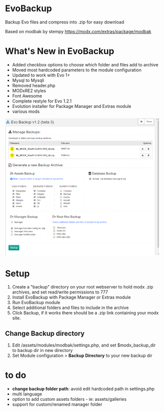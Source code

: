 # EvoBackup
Backup Evo files and compress into .zip for easy download

Based on modbak by stempy
https://modx.com/extras/package/modbak

# What's New in EvoBackup

* Added checkbox options to choose which folder and files add to archive
* Moved most hardcoded parameters to the module configuration
* Updated to work with Evo 1+
* Mysql to Mysqli
* Removed header.php
* MODxRE2 styles
* Font Awesome
* Complete restyle for Evo 1.2.1
* Evolution installer for Package Manager and Extras module
* various mods

![evobackup](https://github.com/Nicola1971/training-materials/blob/master/Images/evobackup-beta3.png)

# Setup
1. Create a  "backup" directory on your root webserver to hold modx .zip archives, and set read/write permissions to 777
2. Install EvoBackup with Package Manager or Extras module
3. Run EvoBackup module
4. Select additional folders and files to include in the archive
5. Click Backup, if it works there should be a .zip link containing your modx site.

## Change Backup directory
1. Edit /assets/modules/modbak/settings.php, and set $modx_backup_dir to backup dir in new directory
2. Set Module configuration > **Backup Directory** to your new backup dir


# to do

* **change backup folder path**: avoid edit hardcoded path in settings.php
* multi language
* option to add custom assets folders - ie: assets/galleries
* support for custom/renamed manager folder
